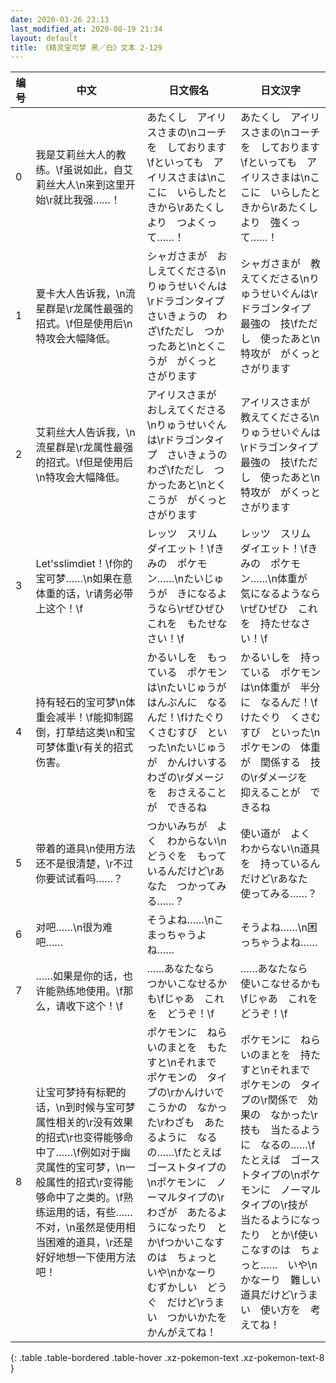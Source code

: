 ```yaml
---
date: 2020-03-26 23:13
last_modified_at: 2020-08-19 21:34
layout: default
title: 《精灵宝可梦 黑／白》文本 2-129
---
```

| 编号 | 中文 | 日文假名 | 日文汉字 |
| ---- | ---- | ---- | --- |
| 0 | 我是艾莉丝大人的教练。\f虽说如此，自艾莉丝大人\n来到这里开始\r就比我强……！ | あたくし　アイリスさまの\nコーチを　しております\fといっても　アイリスさまは\nここに　いらしたときから\rあたくしより　つよくって……！ | あたくし　アイリスさまの\nコーチを　しております\fといっても　アイリスさまは\nここに　いらしたときから\rあたくしより　強くって……！ |
| 1 | 夏卡大人告诉我，\n流星群是\r龙属性最强的招式。\f但是使用后\n特攻会大幅降低。 | シャガさまが　おしえてくださる\nりゅうせいぐんは\rドラゴンタイプ　さいきょうの　わざ\fただし　つかったあと\nとくこうが　がくっと　さがります | シャガさまが　教えてくださる\nりゅうせいぐんは\rドラゴンタイプ　最強の　技\fただし　使ったあと\n特攻が　がくっと　さがります |
| 2 | 艾莉丝大人告诉我，\n流星群是\r龙属性最强的招式。\f但是使用后\n特攻会大幅降低。 | アイリスさまが　おしえてくださる\nりゅうせいぐんは\rドラゴンタイプ　さいきょうの　わざ\fただし　つかったあと\nとくこうが　がくっと　さがります | アイリスさまが　教えてくださる\nりゅうせいぐんは\rドラゴンタイプ　最強の　技\fただし　使ったあと\n特攻が　がくっと　さがります |
| 3 | Let'sslimdiet！\f你的宝可梦……\n如果在意体重的话，\r请务必带上这个！\f | レッツ　スリム　ダイエット！\fきみの　ポケモン……\nたいじゅうが　きになるようなら\rぜひぜひ　これを　もたせなさい！\f | レッツ　スリム　ダイエット！\fきみの　ポケモン……\n体重が　気になるようなら\rぜひぜひ　これを　持たせなさい！\f |
| 4 | 持有轻石的宝可梦\n体重会减半！\f能抑制踢倒，打草结这类\n和宝可梦体重\r有关的招式伤害。 | かるいしを　もっている　ポケモンは\nたいじゅうが　はんぶんに　なるんだ！\fけたぐり　くさむすび　といった\nたいじゅうが　かんけいする　わざの\rダメージを　おさえることが　できるね | かるいしを　持っている　ポケモンは\n体重が　半分に　なるんだ！\fけたぐり　くさむすび　といった\nポケモンの　体重が　関係する　技の\rダメージを　抑えることが　できるね |
| 5 | 带着的道具\n使用方法还不是很清楚，\r不过你要试试看吗……？ | つかいみちが　よく　わからない\nどうぐを　もっているんだけど\rあなた　つかってみる……？ | 使い道が　よく　わからない\n道具を　持っているんだけど\rあなた　使ってみる……？ |
| 6 | 对吧……\n很为难吧…… | そうよね……\nこまっちゃうよね…… | そうよね……\n困っちゃうよね…… |
| 7 | ……如果是你的话，也许能熟练地使用。\f那么，请收下这个！\f | ……あなたなら　つかいこなせるかも\fじゃあ　これを　どうぞ！\f | ……あなたなら　使いこなせるかも\fじゃあ　これを　どうぞ！\f |
| 8 | 让宝可梦持有标靶的话，\n到时候与宝可梦属性相关的\r没有效果的招式\r也变得能够命中了……\f例如对于幽灵属性的宝可梦，\n一般属性的招式\r变得能够命中了之类的。\f熟练运用的话，有些……不对，\n虽然是使用相当困难的道具，\r还是好好地想一下使用方法吧！ | ポケモンに　ねらいのまとを　もたすと\nそれまで　ポケモンの　タイプの\rかんけいで　こうかの　なかった\rわざも　あたるように　なるの……\fたとえば　ゴーストタイプの\nポケモンに　ノーマルタイプの\rわざが　あたるようになったり　とか\fつかいこなすのは　ちょっと　いや\nかなーり　むずかしい　どうぐ　だけど\rうまい　つかいかたを　かんがえてね！ | ポケモンに　ねらいのまとを　持たすと\nそれまで　ポケモンの　タイプの\r関係で　効果の　なかった\r技も　当たるように　なるの……\fたとえば　ゴーストタイプの\nポケモンに　ノーマルタイプの\r技が　当たるようになったり　とか\f使いこなすのは　ちょっと……　いや\nかなーり　難しい　道具だけど\rうまい　使い方を　考えてね！ |
{: .table .table-bordered .table-hover .xz-pokemon-text .xz-pokemon-text-8 }